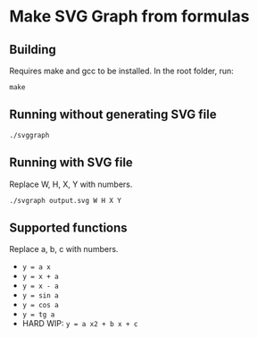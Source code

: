 # Make SVG Graph from formulas

## Building

Requires make and gcc to be installed. In the root folder, run:

`make`

## Running without generating SVG file

`./svggraph`

## Running with SVG file

Replace W, H, X, Y with numbers.

`./svgraph output.svg W H X Y`

## Supported functions

Replace a, b, c with numbers.

- `y = a x`
- `y = x + a`
- `y = x - a`
- `y = sin a`
- `y = cos a`
- `y = tg a`
- HARD WIP: `y = a x2 + b x + c`
